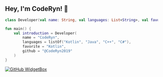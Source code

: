 ## Hey, I'm CodeRyn! 👋
```kotlin
class Developer(val name: String, val languages: List<String>, val favorite: String, val github: String)

fun main() {
    val introduction = Developer(
        name = "CodeRyn",
        languages = listOf("Kotlin", "Java", "C++", "C#"),
        favorite = "Kotlin",
        github = "@CodeRyn2019"
    )
}
```
[![GitHub WidgetBox](https://github-widgetbox.vercel.app/api/profile?username=CodeRyn2019&data=followers,repositories,stars,commits)](https://github.com/Jurredr/github-widgetbox)
